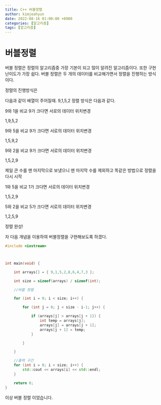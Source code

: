 ```yaml
---
title: C++ 버블정렬
author: kimjeahyun
date: 2022-08-16 01:00:00 +0900
categories: [알고리즘]
tags: [알고리즘]
---
```



# 버블정렬

버블 정렬은 정렬의 알고리즘중 가장 기본이 되고 많이 알려진 알고리즘이다.
또한 구현 난이도가 가장 쉽다. 버블 정렬은 두 개의 데이터를 비교해가면서 정렬을 진행하는 방식이다. 

정렬의 진행방식은 

다음과 같이 배열이 주어질때. 9,1,5,2 정렬 방식은 다음과 같다.

9와 1을 비교 9가 크다면 서로의 데이터 위치변경

1,9,5,2

9와 5을 비교 9가 크다면 서로의 데이터 위치변경

1,5,9,2

9와 2을 비교 9가 크다면 서로의 데이터 위치변경

1,5,2,9

제일 큰 수를 맨 마지막으로 보넀으니 맨 마지막 수를 제외하고 똑같은 방법으로 
정렬을 다시 시작

1와 5을 비교 1가 크다면 서로의 데이터 위치변경

1,5,2,9

5와 2을 비교 5가 크다면 서로의 데이터 위치변경

1,2,5,9

정렬 완성!

자 다음 개념을 이용하여 버블정렬을 구현해보도록 하겠다.

```cpp
#include <iostream>



int main(void) {

	int arrays[] = { 9,1,5,2,8,6,4,7,3 };

	int size = sizeof(arrays) / sizeof(int);

	//버블 정렬

	for (int i = 0; i < size; i++) {

		for (int j = 0; j < size - i-1; j++) {

			if (arrays[j] > arrays[j + 1]) {
				int temp = arrays[j];
				arrays[j] = arrays[j + 1];
				arrays[j + 1] = temp;
			}

		}

	}

	//출력 구간
	for (int i = 0; i < size; i++) {
		std::cout << arrays[i] << std::endl;
	}

	return 0;
}
```

이상 버블 정렬 이었습니다.